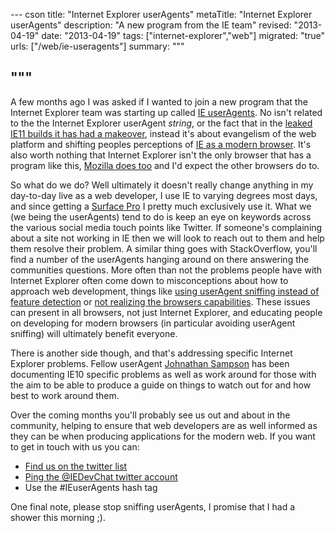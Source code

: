 --- cson
title: "Internet Explorer userAgents"
metaTitle: "Internet Explorer userAgents"
description: "A new program from the IE team"
revised: "2013-04-19"
date: "2013-04-19"
tags: ["internet-explorer","web"]
migrated: "true"
urls: ["/web/ie-useragents"]
summary: """

"""
---
A few months ago I was asked if I wanted to join a new program that the Internet Explorer team was starting up called [IE userAgents](http://useragents.ie). No isn't related to the the Internet Explorer userAgent _string_, or the fact that in the [leaked IE11 builds it has had a makeover](http://www.neowin.net/news/ie11-to-appear-as-firefox-to-avoid-legacy-ie-css), instead it's about evangelism of the web platform and shifting peoples perceptions of [IE as a modern browser](http://browseryoulovedtohate.com/). It's also worth nothing that Internet Explorer isn't the only browser that has a program like this, [Mozilla does too](https://reps.mozilla.org/) and I'd expect the other browsers do to.

So what do we do? Well ultimately it doesn't really change anything in my day-to-day live as a web developer, I use IE to varying degrees most days, and since getting a [Surface Pro](http://www.aaron-powell.com/random/a-week-with-a-surface-pro) I pretty much exclusively use it. What we (we being the userAgents) tend to do is keep an eye on keywords across the various social media touch points like Twitter. If someone's complaining about a site not working in IE then we will look to reach out to them and help them resolve their problem. A similar thing goes with StackOverflow, you'll find a number of the userAgents hanging around on there answering the communities questions. More often than not the problems people have with Internet Explorer often come down to misconceptions about how to approach web development, things like [using userAgent sniffing instead of feature detection](http://css-tricks.com/browser-detection-is-bad/) or [not realizing the browsers capabilities](https://twitter.com/jonathansampson/status/323606419611992065). These issues can present in all browsers, not just Internet Explorer, and educating people on developing for modern browsers (in particular avoiding userAgent sniffing) will ultimately benefit everyone.

There is another side though, and that's addressing specific Internet Explorer problems. Fellow userAgent [Johnathan Sampson](https://twitter.com/jonathansampson/) has been documenting IE10 specific problems as well as work around for those with the aim to be able to produce a guide on things to watch out for and how best to work around them.

Over the coming months you'll probably see us out and about in the community, helping to ensure that web developers are as well informed as they can be when producing applications for the modern web. If you want to get in touch with us you can:

- [Find us on the twitter list](https://twitter.com/IEDevChat/ie-useragents)
- [Ping the @IEDevChat twitter account](https://twitter.com/IEDevChat)
- Use the #IEuserAgents hash tag

One final note, please stop sniffing userAgents, I promise that I had a shower this morning ;).